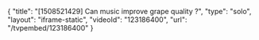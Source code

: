 {
    "title": "[1508521429] Can music improve grape quality ?",
    "type": "solo",
    "layout": "iframe-static",
    "videoId": "123186400",
    "url": "\/tvpembed\/123186400"
}